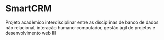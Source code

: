 # SmartCRM
Projeto acadêmico interdisciplinar entre as disciplinas de banco de dados não relacional, interação humano-computador, gestão ágil de projetos e desenvolvimento web III
